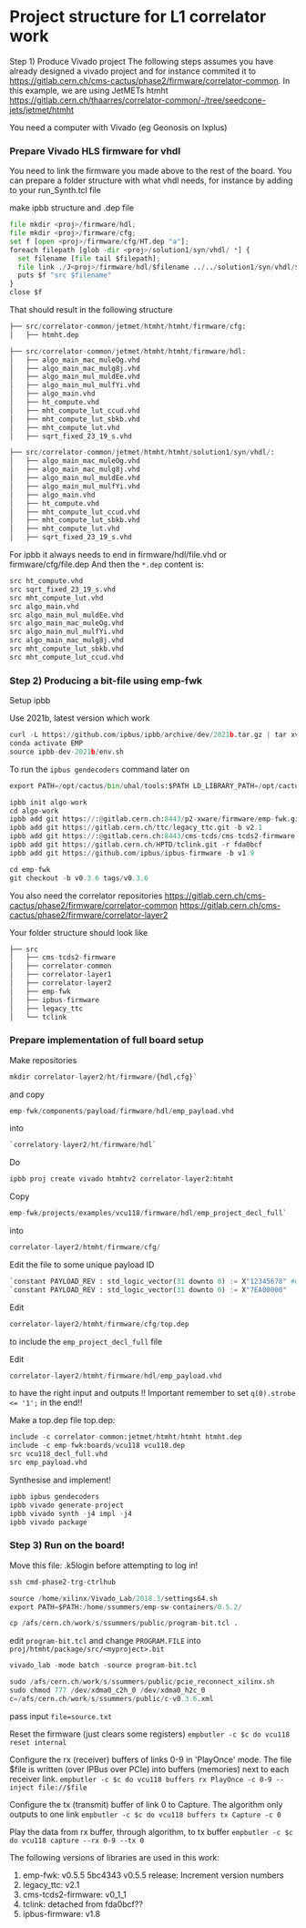 # Project structure for L1 correlator work


Step 1) Produce Vivado project
The following steps assumes you have already designed a vivado project and for instance commited it to
https://gitlab.cern.ch/cms-cactus/phase2/firmware/correlator-common.
In this example, we are using JetMETs htmht
https://gitlab.cern.ch/thaarres/correlator-common/-/tree/seedcone-jets/jetmet/htmht


You need a computer with Vivado (eg Geonosis on lxplus)

### Prepare Vivado HLS firmware for vhdl

You need to link the firmware you made above to the rest of the board. You can prepare a folder structure with what vhdl needs, for instance by adding to your run_Synth.tcl file

make ipbb structure and .dep file

```python
file mkdir <proj>/firmware/hdl;
file mkdir <proj>/firmware/cfg;
set f [open <proj>/firmware/cfg/HT.dep "a"];
foreach filepath [glob -dir <proj>/solution1/syn/vhdl/ *] {
  set filename [file tail $filepath];
  file link ./J<proj>/firmware/hdl/$filename ../../solution1/syn/vhdl/$filename;
  puts $f "src $filename"
}
close $f
```

That should result in the following structure
```python
├── src/correlator-common/jetmet/htmht/htmht/firmware/cfg:
│   ├── htmht.dep

├── src/correlator-common/jetmet/htmht/htmht/firmware/hdl:
│   ├── algo_main_mac_muleOg.vhd
│   ├── algo_main_mac_mulg8j.vhd
│   ├── algo_main_mul_muldEe.vhd
│   ├── algo_main_mul_mulfYi.vhd
│   ├── algo_main.vhd
│   ├── ht_compute.vhd
│   ├── mht_compute_lut_ccud.vhd
│   ├── mht_compute_lut_sbkb.vhd
│   ├── mht_compute_lut.vhd
│   ├── sqrt_fixed_23_19_s.vhd

├── src/correlator-common/jetmet/htmht/htmht/solution1/syn/vhdl/:
│   ├── algo_main_mac_muleOg.vhd
│   ├── algo_main_mac_mulg8j.vhd
│   ├── algo_main_mul_muldEe.vhd
│   ├── algo_main_mul_mulfYi.vhd
│   ├── algo_main.vhd
│   ├── ht_compute.vhd
│   ├── mht_compute_lut_ccud.vhd
│   ├── mht_compute_lut_sbkb.vhd
│   ├── mht_compute_lut.vhd
│   ├── sqrt_fixed_23_19_s.vhd
```

For ipbb it always needs to end in firmware/hdl/file.vhd or firmware/cfg/file.dep
And then the `*.dep` content is:
```python
src ht_compute.vhd
src sqrt_fixed_23_19_s.vhd
src mht_compute_lut.vhd
src algo_main.vhd
src algo_main_mul_muldEe.vhd
src algo_main_mac_muleOg.vhd
src algo_main_mul_mulfYi.vhd
src algo_main_mac_mulg8j.vhd
src mht_compute_lut_sbkb.vhd
src mht_compute_lut_ccud.vhd
```


### Step 2) Producing a bit-file using emp-fwk


Setup ipbb

Use 2021b, latest version which work
```python
curl -L https://github.com/ipbus/ipbb/archive/dev/2021b.tar.gz | tar xvz
conda activate EMP
source ipbb-dev-2021b/env.sh
```
To run the ``ipbus gendecoders`` command later on
```python
export PATH=/opt/cactus/bin/uhal/tools:$PATH LD_LIBRARY_PATH=/opt/cactus/lib:$LD_LIBRARY_PATH
```
```python
ipbb init algo-work
cd algo-work
ipbb add git https://:@gitlab.cern.ch:8443/p2-xware/firmware/emp-fwk.git -b v0.5.6
ipbb add git https://gitlab.cern.ch/ttc/legacy_ttc.git -b v2.1
ipbb add git https://:@gitlab.cern.ch:8443/cms-tcds/cms-tcds2-firmware.git -b v0_1_1
ipbb add git https://gitlab.cern.ch/HPTD/tclink.git -r fda0bcf
ipbb add git https://github.com/ipbus/ipbus-firmware -b v1.9
```
```python
cd emp-fwk
git checkout -b v0.3.6 tags/v0.3.6
```
You also need the correlator repositories
https://gitlab.cern.ch/cms-cactus/phase2/firmware/correlator-common
https://gitlab.cern.ch/cms-cactus/phase2/firmware/correlator-layer2

Your folder structure should look like
```python
├── src
│   ├── cms-tcds2-firmware
│   ├── correlator-common
│   ├── correlator-layer1
│   ├── correlator-layer2
│   ├── emp-fwk
│   ├── ipbus-firmware
│   ├── legacy_ttc
│   └── tclink
```

### Prepare implementation of full board setup

Make repositories
```python
mkdir correlator-layer2/ht/firmware/{hdl,cfg}`
```
and copy
```python
emp-fwk/components/payload/firmware/hdl/emp_payload.vhd
```
into
```python
`correlatory-layer2/ht/firmware/hdl`
```
Do
```python
ipbb proj create vivado htmhtv2 correlator-layer2:htmht
```
Copy
```python
emp-fwk/projects/examples/vcu118/firmware/hdl/emp_project_decl_full`
```
into
```python
correlator-layer2/htmht/firmware/cfg/
```
Edit the file to some unique payload ID
```python
`constant PAYLOAD_REV : std_logic_vector(31 downto 0) := X"12345678" #e.g
`constant PAYLOAD_REV : std_logic_vector(31 downto 0) := X"7EA00000"
```

Edit
```python
correlator-layer2/htmht/firmware/cfg/top.dep
```
to include the `emp_project_decl_full` file

Edit 
```python
correlator-layer2/htmht/firmware/hdl/emp_payload.vhd
```

to have the right input and outputs
!! Important remember to set `q(0).strobe <= '1';` in the end!!

Make a top.dep file
top.dep:
```python
include -c correlator-common:jetmet/htmht/htmht htmht.dep
include -c emp-fwk:boards/vcu118 vcu118.dep
src vcu118_decl_full.vhd
src emp_payload.vhd
```

Synthesise and implement!
```python
ipbb ipbus gendecoders
ipbb vivado generate-project
ipbb vivado synth -j4 impl -j4
ipbb vivado package
```



### Step 3) Run on the board!

Move this file: .k5login before attempting to log in!
```python
ssh cmd-phase2-trg-ctrlhub

source /home/xilinx/Vivado_Lab/2018.3/settings64.sh
export PATH=$PATH:/home/ssummers/emp-sw-containers/0.5.2/

cp /afs/cern.ch/work/s/ssummers/public/program-bit.tcl .
```

edit `program-bit.tcl` and change `PROGRAM.FILE` into `proj/htmht/package/src/<myproject>.bit`
```python
vivado_lab -mode batch -source program-bit.tcl 

sudo /afs/cern.ch/work/s/ssummers/public/pcie_reconnect_xilinx.sh
sudo chmod 777 /dev/xdma0_c2h_0 /dev/xdma0_h2c_0
c=/afs/cern.ch/work/s/ssummers/public/c-v0.3.6.xml
```
pass input
`file=source.txt`

Reset the firmware (just clears some registers)
`empbutler -c $c do vcu118 reset internal`

Configure the rx (receiver) buffers of links 0-9 in 'PlayOnce' mode.
The file $file is written (over IPBus over PCIe) into buffers (memories) next to each receiver link.
`empbutler -c $c do vcu118 buffers rx PlayOnce -c 0-9 --inject file://$file`

Configure the tx (transmit) buffer of link 0 to Capture. The algorithm only outputs to one link
`empbutler -c $c do vcu118 buffers tx Capture -c 0`

Play the data from rx buffer, through algorithm, to tx buffer
`empbutler -c $c do vcu118 capture --rx 0-9 --tx 0`


The following versions of libraries are used in this work:

1. emp-fwk: v0.5.5 5bc4343 v0.5.5 release: Increment version numbers
2. legacy_ttc: v2.1
3. cms-tcds2-firmware: v0_1_1
4. tclink: detached from fda0bcf??
5. ipbus-firmware: v1.8

